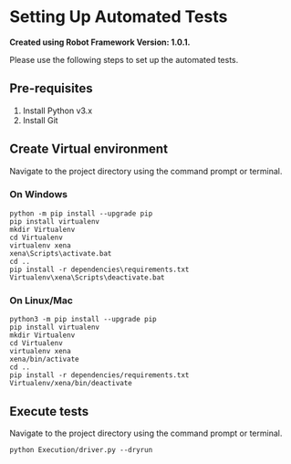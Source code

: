 # Setting Up Automated Tests

**Created using Robot Framework Version: 1.0.1.**

Please use the following steps to set up the automated tests.

## Pre-requisites

1. Install Python v3.x
2. Install Git

## Create Virtual environment

Navigate to the project directory using the command prompt or terminal.

### On Windows

```
python -m pip install --upgrade pip
pip install virtualenv
mkdir Virtualenv
cd Virtualenv
virtualenv xena
xena\Scripts\activate.bat
cd ..
pip install -r dependencies\requirements.txt
Virtualenv\xena\Scripts\deactivate.bat
```

### On Linux/Mac

```
python3 -m pip install --upgrade pip
pip install virtualenv
mkdir Virtualenv
cd Virtualenv
virtualenv xena
xena/bin/activate
cd ..
pip install -r dependencies/requirements.txt
Virtualenv/xena/bin/deactivate
```

## Execute tests

Navigate to the project directory using the command prompt or terminal.

```
python Execution/driver.py --dryrun
```
